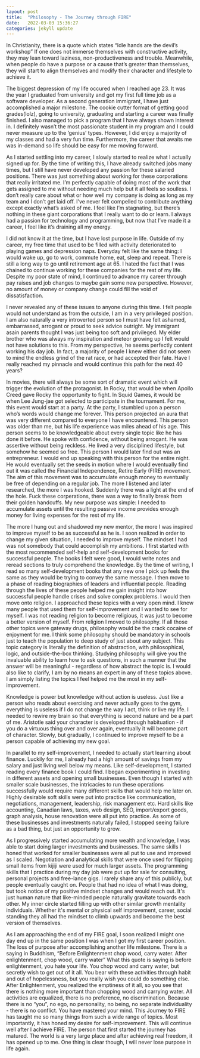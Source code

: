 ```yaml
---
layout: post
title:  "Philosophy - The Journey through FIRE"
date:   2022-03-03 15:36:27
categories: jekyll update
---
```


In Christianity, there is a quote which states “Idle hands are the devil’s workshop” If one does not immerse themselves with constructive activity, they may lean toward laziness, non-productiveness and trouble. Meanwhile, when people do have a purpose or a cause that’s greater than themselves, they will start to align themselves and modify their character and lifestyle to achieve it.

The biggest depression of my life occured when I reached age 23. It was the year I graduated from university and got my first full time job as a software developer. As a second generation immigrant, I have just accomplished a major milestone. The cookie cutter format of getting good grades(lolz), going to university, graduating and starting a career was finally finished. I also managed to pick a program that I have always shown interest in. I definitely  wasn’t the most passionate student in my program and I could never measure up to the ‘genius’ types. However, I did enjoy a majority of my classes and had a very fun time. Furthermore, the career that awaits me was in-demand so life should be easy for me moving forward.

As I started settling into my career, I slowly started to realize what I actually signed up for. By the time of writing this, I have already switched jobs many times, but I still have never developed any passion for these salaried positions. There was just something about working for these corporations that really irritated me. I’m perfectly capable of doing most of the work that gets assigned to me without needing much help but it all feels so soulless. I don’t really care about what or how well my company is doing as long as my team and I don’t get laid off. I’ve never felt compelled to contribute anything except exactly what’s asked of me. I feel like I’m stagnating, but there’s nothing in these giant corporations that I really want to do or learn. I always had a passion for technology and programming, but now that I’ve made it a career, I feel like it’s draining all my energy. 

I did not know it at the time, but I have lost purpose in life. Outside of my career, my free time that used to be filled with activity deteriorated to playing games and depression naps. Everyday felt like the same thing: I would wake up, go to work, commute home, eat, sleep and repeat. There is still a long way to go until retirement age at 65. I hated the fact that I was chained to continue working for these companies for the rest of my life. Despite my poor state of mind, I continued to advance my career through pay raises and job changes to maybe gain some new perspective. However, no amount of money or company change could fill the void of dissatisfaction. 

I never revealed any of these issues to anyone during this time. I felt people would not understand as from the outside, I am in a very privileged position. I am also naturally a very introverted person so I must have felt ashamed, embarrassed, arrogant or proud to seek advice outright. My immigrant asain parents thought I was just being too soft and privileged. My elder brother who was always my inspiration and meteor growing up I felt would not have solutions to this. From my perspective, he seems perfectly content working his day job. In fact, a majority of people I knew either did not seem to mind the endless grind of the rat race, or had accepted their fate. Have I really reached my pinnacle and would continue this path for the next 40 years?

In movies, there will always be some sort of dramatic event which will trigger the evolution of the protagonist. In Rocky, that would be when Apollo Creed gave Rocky the opportunity to fight. In Squid Games, it would be when Lee Jung-jae got selected to participate in the tournament. For me, this event would start at a party. At the party, I stumbled upon a person who’s words would change me forever. This person projected an aura that was very different compared to everyone I have encountered. This person was older than me, but his life experience was miles ahead of his age. This person seems to be knowledgeable about every single topic like he has done it before. He spoke with confidence, without being arrogant. He was assertive without being reckless. He lived a very disciplined lifestyle, but somehow he seemed so free. This person I would later find out was an entrepreneur. I would end up speaking with this person for the entire night. He would eventually set the seeds in motion where I would eventually find out it was called the Financial Independence, Retire Early (FIRE) movement. The aim of this movement was to accumulate enough money to eventually be free of depending on a regular job. The more I listened and later researched, the more I was hooked. Suddenly there was a light at the end of the hole. Fuck these corperations, there was a way to finally break from their golden handcuffs. My new purpose was simple: I needed to accumulate assets until the resulting passive income provides enough money for living expenses for the rest of my life.

The more I hung out and shadowed my new mentor, the more I was inspired to improve myself to be as successful as he is. I soon realized in order to change my given situation, I needed to improve myself. The mindset I had was not somebody that could accomplish my ambitions. I first started with the most recommended self-help and self-development books for successful people. The books I felt were good, I would write notes and reread sections to truly comprehend the knowledge. By the time of writing, I read so many self-development books that any new one I pick up feels the same as they would be trying to convey the same message. I then move to a phase of reading biographies of leaders and influential people. Reading through the lives of these people helped me gain insight into how successful people handle crises and solve complex problems. I would then move onto religion. I approached these topics with a very open mind. I knew many people that used them for self-improvement and I wanted to see for myself. I was not reading religion to become religious, it was just to become a better version of myself. From religion I moved to philosophy. If all those other topics were gateway drugs, philosophy would be the crack cocaine of enjoyment for me. I think some philosophy should be mandatory in schools just to teach the population to deep study of just about any subject. This topic category is literally the definition of abstraction, with philosophical, logic, and outside-the-box thinking. Studying philosophy will give you the invaluable ability to learn how to ask questions, in such a manner that the answer will be meaningful - regardless of how abstract the topic is. I would also like to clarify, I am by no means an expert in any of these topics above. I am simply listing the topics I feel helped me the most in my self-improvement.

Knowledge is power but knowledge without action is useless. Just like a person who reads about exercising and never actually goes to the gym, everything is useless if I do not change the way I act, think or live my life. I needed to rewire my brain so that everything is second nature and be a part of me. Aristotle said your character is developed through habituation - if you do a virtuous thing over and over again, eventually it will become part of character. Slowly, but gradually, I continued to improve myself to be a person capable of achieving my new goal.

In parallel to my self-improvement, I needed to actually start learning about finance. Luckily for me, I already had a high amount of savings from my salary and just living well below my means. Like self-development, I started reading every finance book I could find. I began experimenting in investing in different assets and opening small businesses. Even though I started with smaller scale businesses, the intricacies to run these operations successfully would require many different skills that would help me later on. Highly desirable soft skills were put into practice like communication, negotiations, management, leadership, risk management etc. Hard skills like accounting, Canadian laws, taxes, web design, SEO, import/export goods, graph analysis, house renovation were all put into practice. As some of these businesses and investments naturally failed, I stopped seeing failure as a bad thing, but just an opportunity to grow. 

As I progressively started accumulating more wealth and knowledge, I was able to start doing larger investments and businesses. The same skills I honed that worked for smaller businesses were all put to use and improved as I scaled. Negotiation and analytical skills that were once used for flipping small items from kijiji were used for much larger assets. The programming skills that I practice during my day job were put up for sale for consulting, personal projects and free-lance gigs. I rarely share any of this publicly, but people eventually caught on. People that had no idea of what I was doing, but took notice of my positive mindset changes and would reach out. It's just human nature that like-minded people naturally gravitate towards each other. My inner circle started filling up with other similar growth mentality individuals. Whether it's mental or physical self improvement, career, social standing they all had the mindset to climb upwards and become the best version of themselves. 

As I am approaching the end of my FIRE goal, I soon realized I might one day end up in the same position I was when I got my first career position. The loss of purpose after accomplishing another life milestone. There is a saying in Buddhism, “Before Enlightenment chop wood, carry water. After enlightenment, chop wood, carry water” What this quote is saying is before enlightenment, you hate your life. You chop wood and carry water, but secretly wish to get out of it all. You bear with these activities through habit and out of hopelessness, but you really wish you could do something else. After Enlightenment, you realized the emptiness of it all, so you see that there is nothing more important than chopping wood and carrying water. All activities are equalized, there is no preference, no discrimination. Because there is no “you”, no ego, no personality, no being, no separate individuality - there is no conflict. You have mastered your mind. This Journey to FIRE has taught me so many things from such a wide range of topics. Most importantly, it has honed my desire for self-improvement. This will continue well after I achieve FIRE. The person that first started the journey has matured. The world is a very large place and after achieving real freedom, it has opened up to me. One thing is clear though, I will never lose purpose in life again.
